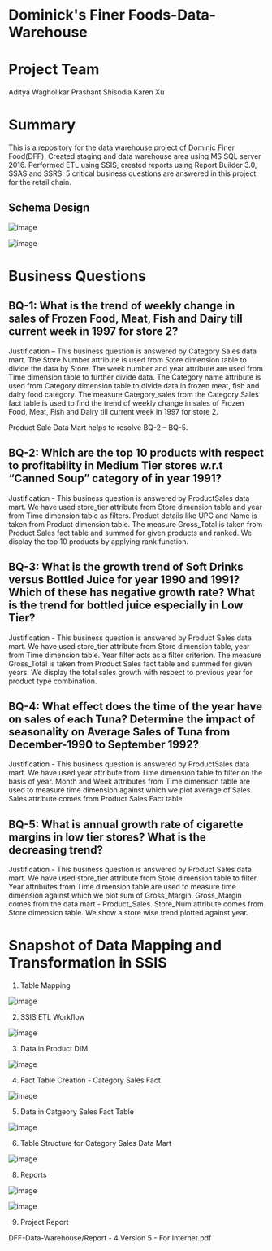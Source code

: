 # Dominick's Finer Foods-Data-Warehouse
# Project Team
Aditya Wagholikar
Prashant Shisodia
Karen Xu

# Summary 
This is a repository for the data warehouse project of Dominic Finer Food(DFF). Created staging and data warehouse area  using MS SQL server 2016. Performed ETL using SSIS, created reports using Report Builder 3.0, SSAS and SSRS.
5 critical business questions are answered in this project for the retail chain.

## Schema Design

![image](https://user-images.githubusercontent.com/4469379/44959165-18e5f180-aeb0-11e8-956d-de7b8bff348c.png)

![image](https://user-images.githubusercontent.com/4469379/44959205-8134d300-aeb0-11e8-98b4-ca1451ead58c.png)

# Business Questions

## BQ-1: What is the trend of weekly change in sales of Frozen Food, Meat, Fish and Dairy till current week in 1997 for store 2?

Justification – This business question is answered by Category Sales data mart. The Store Number attribute is used from Store dimension table to divide the data by Store. The week number and year attribute are used from Time dimension table to further divide data. The Category name attribute is used from Category dimension table to divide data in frozen meat, fish and dairy food category. The measure Category_sales from the Category Sales fact table is used to find the trend of weekly change in sales of Frozen Food, Meat, Fish and Dairy till current week in 1997 for store 2.

Product Sale Data Mart helps to resolve BQ-2 – BQ-5.

## BQ-2: Which are the top 10 products with respect to profitability in Medium Tier stores w.r.t “Canned Soup” category of in year 1991?
Justification - This business question is answered by ProductSales data mart. We have used store_tier attribute from Store dimension table and year from Time dimension table as filters. Product details like UPC and Name is taken from Product dimension table. The measure Gross_Total is taken from Product Sales fact table and summed for given products and ranked. We display the top 10 products by applying rank function.

## BQ-3: What is the growth trend of Soft Drinks versus Bottled Juice for year 1990 and 1991? Which of these has negative growth rate? What is the trend for bottled juice especially in Low Tier?
Justification - This business question is answered by Product Sales data mart. We have used store_tier attribute from Store dimension table, year from Time dimension table. Year filter acts as a filter criterion. The measure Gross_Total is taken from Product Sales fact table and summed for given years. We display the total sales growth with respect to previous year for product type combination.

## BQ-4: What effect does the time of the year have on sales of each Tuna? Determine the impact of seasonality on Average Sales of Tuna from December-1990 to September 1992?
Justification - This business question is answered by ProductSales data mart. We have used year attribute from Time dimension table to filter on the basis of year. Month and Week attributes from Time dimension table are used to measure time dimension against which we plot average of Sales. Sales attribute comes from Product Sales Fact table.

## BQ-5: What is annual growth rate of cigarette margins in low tier stores? What is the decreasing trend?

Justification - This business question is answered by Product Sales data mart. We have used store_tier attribute from Store dimension table to filter. Year attributes from Time dimension table are used to measure time dimension against which we plot sum of Gross_Margin.
Gross_Margin comes from the data mart - Product_Sales. Store_Num attribute comes from Store dimension table. We show a store wise trend plotted against year.

# Snapshot of Data Mapping and Transformation in SSIS

1. Table Mapping

![image](https://user-images.githubusercontent.com/4469379/44959296-7d558080-aeb1-11e8-9af7-190ddfb5fdb2.png)

2. SSIS ETL Workflow

![image](https://user-images.githubusercontent.com/4469379/44959278-37002180-aeb1-11e8-93e6-7922c2c5d0e0.png)


3. Data in Product DIM

![image](https://user-images.githubusercontent.com/4469379/44959308-b3930000-aeb1-11e8-9563-4992a44e9b98.png)

4. Fact Table Creation - Category Sales Fact

![image](https://user-images.githubusercontent.com/4469379/44959324-f7860500-aeb1-11e8-88c4-2a8ed2f4986e.png)

5. Data in Catgeory Sales Fact Table

![image](https://user-images.githubusercontent.com/4469379/44959340-3b790a00-aeb2-11e8-94b0-55173608d601.png) 

6. Table Structure for Category Sales Data Mart

![image](https://user-images.githubusercontent.com/4469379/44959365-a0ccfb00-aeb2-11e8-9fc6-624a467c9f18.png)

8. Reports

![image](https://user-images.githubusercontent.com/4469379/44959386-ec7fa480-aeb2-11e8-8725-7691fdb7797e.png)

![image](https://user-images.githubusercontent.com/4469379/44959388-f73a3980-aeb2-11e8-995c-d3a07ff48b71.png)

9. Project Report

DFF-Data-Warehouse/Report - 4 Version 5 - For Internet.pdf
    

